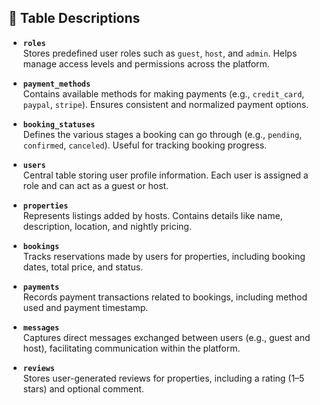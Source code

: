 ## 🧾 Table Descriptions

- **`roles`**  
  Stores predefined user roles such as `guest`, `host`, and `admin`. Helps manage access levels and permissions across the platform.

- **`payment_methods`**  
  Contains available methods for making payments (e.g., `credit_card`, `paypal`, `stripe`). Ensures consistent and normalized payment options.

- **`booking_statuses`**  
  Defines the various stages a booking can go through (e.g., `pending`, `confirmed`, `canceled`). Useful for tracking booking progress.

- **`users`**  
  Central table storing user profile information. Each user is assigned a role and can act as a guest or host.

- **`properties`**  
  Represents listings added by hosts. Contains details like name, description, location, and nightly pricing.

- **`bookings`**  
  Tracks reservations made by users for properties, including booking dates, total price, and status.

- **`payments`**  
  Records payment transactions related to bookings, including method used and payment timestamp.

- **`messages`**  
  Captures direct messages exchanged between users (e.g., guest and host), facilitating communication within the platform.

- **`reviews`**  
  Stores user-generated reviews for properties, including a rating (1–5 stars) and optional comment.
